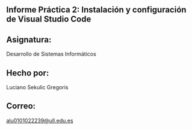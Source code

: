 ## Informe Práctica 2: Instalación y configuración de Visual Studio Code

## Asignatura:
Desarrollo de Sistemas Informáticos
## Hecho por:
Luciano Sekulic Gregoris
## Correo:
alu0101022239@ull.edu.es
